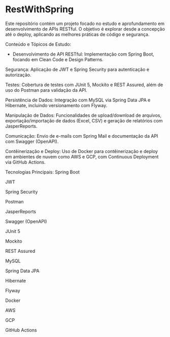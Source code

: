 # RestWithSpring

Este repositório contém um projeto focado no estudo e aprofundamento em desenvolvimento de APIs RESTful. O objetivo é explorar desde a concepção até o deploy, aplicando as melhores práticas de código e segurança.

Conteúdo e Tópicos de Estudo:
* Desenvolvimento de API RESTful: Implementação com Spring Boot, focando em Clean Code e Design Patterns.

Segurança: Aplicação de JWT e Spring Security para autenticação e autorização.

Testes: Cobertura de testes com JUnit 5, Mockito e REST Assured, além de uso do Postman para validação da API.

Persistência de Dados: Integração com MySQL via Spring Data JPA e Hibernate, incluindo versionamento com Flyway.

Manipulação de Dados: Funcionalidades de upload/download de arquivos, exportação/importação de dados (Excel, CSV) e geração de relatórios com JasperReports.

Comunicação: Envio de e-mails com Spring Mail e documentação da API com Swagger (OpenAPI).

Contêinerização e Deploy: Uso de Docker para contêinerização e deploy em ambientes de nuvem como AWS e GCP, com Continuous Deployment via GitHub Actions.

Tecnologias Principais:
Spring Boot

JWT

Spring Security

Postman

JasperReports

Swagger (OpenAPI)

JUnit 5

Mockito

REST Assured

MySQL

Spring Data JPA

Hibernate

Flyway

Docker

AWS

GCP

GitHub Actions


